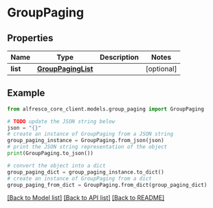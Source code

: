 # GroupPaging


## Properties

Name | Type | Description | Notes
------------ | ------------- | ------------- | -------------
**list** | [**GroupPagingList**](GroupPagingList.md) |  | [optional] 

## Example

```python
from alfresco_core_client.models.group_paging import GroupPaging

# TODO update the JSON string below
json = "{}"
# create an instance of GroupPaging from a JSON string
group_paging_instance = GroupPaging.from_json(json)
# print the JSON string representation of the object
print(GroupPaging.to_json())

# convert the object into a dict
group_paging_dict = group_paging_instance.to_dict()
# create an instance of GroupPaging from a dict
group_paging_from_dict = GroupPaging.from_dict(group_paging_dict)
```
[[Back to Model list]](../README.md#documentation-for-models) [[Back to API list]](../README.md#documentation-for-api-endpoints) [[Back to README]](../README.md)


